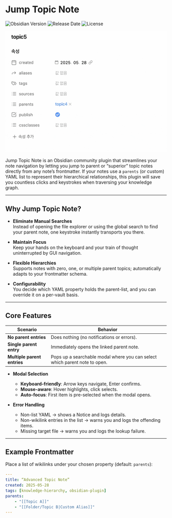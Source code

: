 # Jump Topic Note

![Obsidian Version](https://img.shields.io/badge/Obsidian-1.0%2B-blue.svg) ![Release Date](https://img.shields.io/badge/Released-May%2028%2C%202025-green.svg) ![License](https://img.shields.io/badge/License-GPL--3.0-blue.svg)

![demo](https://github.com/jaewonE/jump-topic-note/blob/master/assets/demo.gif?raw=true)

Jump Topic Note is an Obsidian community plugin that streamlines your note navigation by letting you jump to parent or “superior” topic notes directly from any note’s frontmatter. If your notes use a `parents` (or custom) YAML list to represent their hierarchical relationships, this plugin will save you countless clicks and keystrokes when traversing your knowledge graph.

---

## Why Jump Topic Note?

-   **Eliminate Manual Searches**  
    Instead of opening the file explorer or using the global search to find your parent note, one keystroke instantly transports you there.

-   **Maintain Focus**  
    Keep your hands on the keyboard and your train of thought uninterrupted by GUI navigation.

-   **Flexible Hierarchies**  
    Supports notes with zero, one, or multiple parent topics; automatically adapts to your frontmatter schema.

-   **Configurability**  
    You decide which YAML property holds the parent-list, and you can override it on a per-vault basis.

---

## Core Features

| Scenario                    | Behavior                                                                   |
| --------------------------- | -------------------------------------------------------------------------- |
| **No parent entries**       | Does nothing (no notifications or errors).                                 |
| **Single parent entry**     | Immediately opens the linked parent note.                                  |
| **Multiple parent entries** | Pops up a searchable modal where you can select which parent note to open. |

-   **Modal Selection**

    -   **Keyboard-friendly**: Arrow keys navigate, Enter confirms.
    -   **Mouse-aware**: Hover highlights, click selects.
    -   **Auto-focus**: First item is pre-selected when the modal opens.

-   **Error Handling**
    -   Non-list YAML → shows a Notice and logs details.
    -   Non-wikilink entries in the list → warns you and logs the offending items.
    -   Missing target file → warns you and logs the lookup failure.

---

## Example Frontmatter

Place a list of wikilinks under your chosen property (default: `parents`):

```yaml
---
title: “Advanced Topic Note”
created: 2025-05-28
tags: [knowledge-hierarchy, obsidian-plugin]
parents:
    - "[[Topic A]]"
    - "[[Folder/Topic B|Custom Alias]]"
---
```
